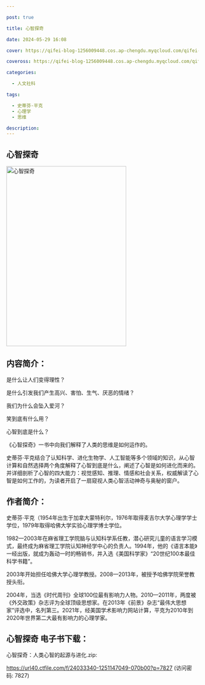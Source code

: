 ```yaml
---

post: true

title: 心智探奇

date: 2024-05-29 16:08

cover: https://qifei-blog-1256009448.cos.ap-chengdu.myqcloud.com/qifei-blog/657063f7c458853aefe255e3.jpg

coveross: https://qifei-blog-1256009448.cos.ap-chengdu.myqcloud.com/qifei-blog/657063f7c458853aefe255e3.jpg

categories:

  - 人文社科

tags:

  - 史蒂芬·平克
  - 心理学
  - 思维

description:
---
```


## 心智探奇
<img alt="心智探奇 " class="aligncenter loaded" data-was-processed="true" decoding="async" fetchpriority="high" height="471" src="https://qifei-blog-1256009448.cos.ap-chengdu.myqcloud.com/qifei-blog/657063f7c458853aefe255e3.jpg " style="cursor: zoom-in;" width="314"/>

## 内容简介：

是什么让人们变得理性？

是什么引发我们产生高兴、害怕、生气、厌恶的情绪？

我们为什么会坠入爱河？

笑到底有什么用？

心智到底是什么？

《心智探奇》一书中向我们解释了人类的思维是如何运作的。

史蒂芬·平克结合了认知科学、进化生物学、人工智能等多个领域的知识，从心智计算和自然选择两个角度解释了心智到底是什么，阐述了心智是如何进化而来的。并详细剖析了心智的四大能力：视觉感知、推理、情感和社会关系，权威解读了心智是如何工作的，为读者开启了一扇窥视人类心智活动神奇与奥秘的窗户。

## 作者简介：

史蒂芬·平克（1954年出生于加拿大蒙特利尔，1976年取得麦吉尔大学心理学学士学位，1979年取得哈佛大学实验心理学博士学位。

1982—2003年在麻省理工学院脑与认知科学系任教，潜心研究儿童的语言学习模式，最终成为麻省理工学院认知神经学中心的负责人。1994年，他的《语言本能》一经出版，就成为轰动一时的畅销书，并入选《美国科学家》“20世纪100本最佳科学书籍”。

2003年开始担任哈佛大学心理学教授。2008—2013年，被授予哈佛学院荣誉教授头衔。

2004年，当选《时代周刊》全球100位最有影响力人物。2010—2011年，两度被《外交政策》杂志评为全球顶级思想家。在2013年《前景》杂志“最伟大思想家”评选中，名列第三。2021年，经美国学术影响力网站计算，平克为2010年到2020年世界第二大最有影响力的心理学家。

## 心智探奇 电子书下载：

心智探奇：人类心智的起源与进化.zip: 

https://url40.ctfile.com/f/24033340-1251147049-070b00?p=7827 (访问密码: 7827)
